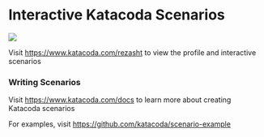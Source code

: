 # Interactive Katacoda Scenarios

[![](http://shields.katacoda.com/katacoda/rezasht/count.svg)](https://www.katacoda.com/rezasht "Get your profile on Katacoda.com")

Visit https://www.katacoda.com/rezasht to view the profile and interactive scenarios

### Writing Scenarios
Visit https://www.katacoda.com/docs to learn more about creating Katacoda scenarios

For examples, visit https://github.com/katacoda/scenario-example

